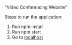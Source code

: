 "Video Conferencing Website"

Steps to run the application:
1. Run npm install
2. Run npm start
3. Go to [localhost](http://localhost:3000/action.html)